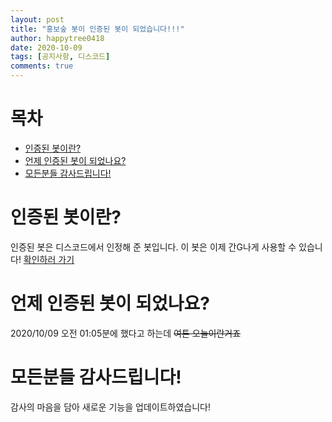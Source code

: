 ```yaml
---
layout: post
title: "홍보숲 봇이 인증된 봇이 되었습니다!!!"
author: happytree0418
date: 2020-10-09
tags: [공지사항, 디스코드]
comments: true
---
```


# 목차
+ [인증된 봇이란?](#인증된-봇이란)
+ [언제 인증된 봇이 되었나요?](#언제-인증된-봇이-되었나요)
+ [모든분들 감사드립니다!](#모든분들-감사드립니다)

# 인증된 봇이란?
인증된 봇은 디스코드에서 인정해 준 봇입니다. 이 봇은 이제 간G나게 사용할 수 있습니다! [확인하러 가기](https://support.discord.com/hc/ko/articles/360040720412-Bot-Verification-and-Data-Whitelisting)

# 언제 인증된 봇이 되었나요?
2020/10/09 오전 01:05분에 했다고 하는데 ~~여튼 오늘이란거죠~~

# 모든분들 감사드립니다!
감사의 마음을 담아 새로운 기능을 업데이트하였습니다!
